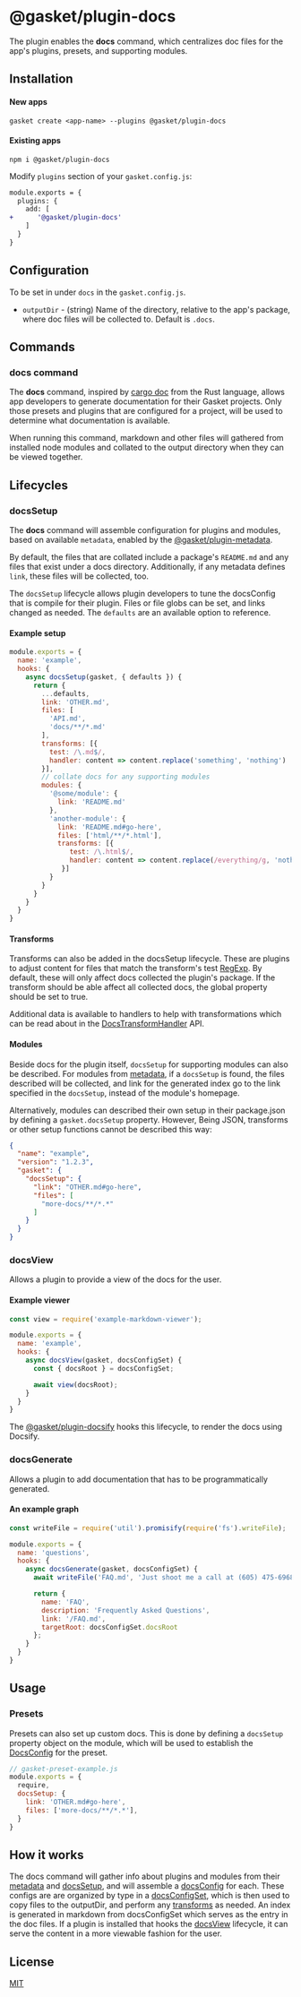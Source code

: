 # @gasket/plugin-docs

The plugin enables the **docs** command, which centralizes doc files for the
app's plugins, presets, and supporting modules.

## Installation

#### New apps

```
gasket create <app-name> --plugins @gasket/plugin-docs
```

#### Existing apps

```
npm i @gasket/plugin-docs
```

Modify `plugins` section of your `gasket.config.js`:

```diff
module.exports = {
  plugins: {
    add: [
+      '@gasket/plugin-docs'
    ]
  }
}
```

## Configuration

To be set in under `docs` in the `gasket.config.js`.

- `outputDir` - (string) Name of the directory, relative to the app's package,
  where doc files will be collected to. Default is `.docs`.

## Commands

### docs command

The **docs** command, inspired by [cargo doc][rustdoc] from the Rust language,
allows app developers to generate documentation for their Gasket projects. Only
those presets and plugins that are configured for a project, will be used to
determine what documentation is available.

When running this command, markdown and other files will gathered from installed
node modules and collated to the output directory when they can be viewed
together.

## Lifecycles

### docsSetup

The **docs** command will assemble configuration for plugins and modules, based
on available `metadata`, enabled by the [@gasket/plugin-metadata].

By default, the files that are collated include a package's `README.md` and any
files that exist under a docs directory. Additionally, if any metadata defines
`link`, these files will be collected, too.

The `docsSetup` lifecycle allows plugin developers to tune the docsConfig that
is compile for their plugin. Files or file globs can be set, and links changed
as needed. The `defaults` are an available option to reference.

#### Example setup

```js
module.exports = {
  name: 'example',
  hooks: {
    async docsSetup(gasket, { defaults }) {
      return {
        ...defaults,
        link: 'OTHER.md',
        files: [
          'API.md',
          'docs/**/*.md'
        ],
        transforms: [{
          test: /\.md$/,
          handler: content => content.replace('something', 'nothing')
        }],
        // collate docs for any supporting modules
        modules: {
          '@some/module': {
            link: 'README.md'
          },
          'another-module': {
            link: 'README.md#go-here',
            files: ['html/**/*.html'],
            transforms: [{
               test: /\.html$/,
               handler: content => content.replace(/everything/g, 'nothing')
             }]
          }
        }
      }
    }
  }
}
```

#### Transforms

Transforms can also be added in the docsSetup lifecycle. These are plugins to
adjust content for files that match the transform's test [RegExp]. By default,
these will only affect docs collected the plugin's package. If the transform
should be able affect all collected docs, the global property should be set to
true.

Additional data is available to handlers to help with transformations which can
be read about in the [DocsTransformHandler] API.

#### Modules

Beside docs for the plugin itself, `docsSetup` for supporting modules can also
be described. For modules from [metadata], if a `docsSetup` is found, the files
described will be collected, and link for the generated index go to the link
specified in the `docsSetup`, instead of the module's homepage.

Alternatively, modules can described their own setup in their package.json by
defining a `gasket.docsSetup` property. However, Being JSON, transforms or other
setup functions cannot be described this way:

```json
{
  "name": "example",
  "version": "1.2.3",
  "gasket": {
    "docsSetup": {
      "link": "OTHER.md#go-here",
      "files": [
        "more-docs/**/*.*"
      ]
    }
  }
}
```

### docsView

Allows a plugin to provide a view of the docs for the user.

#### Example viewer

```js
const view = require('example-markdown-viewer');

module.exports = {
  name: 'example',
  hooks: {
    async docsView(gasket, docsConfigSet) {
      const { docsRoot } = docsConfigSet;

      await view(docsRoot);
    }
  }
}
```

The [@gasket/plugin-docsify] hooks this lifecycle, to render the docs using
Docsify.

### docsGenerate

Allows a plugin to add documentation that has to be programmatically generated.

#### An example graph

```js
const writeFile = require('util').promisify(require('fs').writeFile);

module.exports = {
  name: 'questions',
  hooks: {
    async docsGenerate(gasket, docsConfigSet) {
      await writeFile('FAQ.md', 'Just shoot me a call at (605) 475-6968');

      return {
        name: 'FAQ',
        description: 'Frequently Asked Questions',
        link: '/FAQ.md',
        targetRoot: docsConfigSet.docsRoot
      };
    }
  }
}
```

## Usage

### Presets

Presets can also set up custom docs. This is done by defining a `docsSetup`
property object on the module, which will be used to establish the [DocsConfig]
for the preset.

```js
// gasket-preset-example.js
module.exports = {
  require,
  docsSetup: {
    link: 'OTHER.md#go-here',
    files: ['more-docs/**/*.*'],
  }
}
```

## How it works

The docs command will gather info about plugins and modules from their
[metadata] and [docsSetup], and will assemble a [docsConfig] for each. These
configs are are organized by type in a [docsConfigSet], which is then used to
copy files to the outputDir, and perform any [transforms] as needed. An index is
generated in markdown from docsConfigSet which serves as the entry in the doc
files. If a plugin is installed that hooks the [docsView] lifecycle, it can
serve the content in a more viewable fashion for the user.

## License

[MIT](./LICENSE.md)

<!-- LINKS -->

[transforms]: #transforms
[docsView]: #docsview

[DocsSetup]: docs/api.md#DocsSetup
[DocsConfig]: docs/api.md#DocsConfig
[DocsConfigSet]: docs/api.md#DocsConfigSet
[DocsTransform]: docs/api.md#DocsTransform
[DocsTransformHandler]: docs/api.md#DocsTransformHandler

[@gasket/plugin-metadata]: /packages/gasket-plugin-metadata/README.md
[@gasket/plugin-docsify]: /packages/gasket-plugin-docsify/README.md
[metadata]: /packages/gasket-plugin-metadata/README.md

[rustdoc]:https://doc.rust-lang.org/rustdoc/
[RegExp]: https://developer.mozilla.org/en-US/docs/Web/JavaScript/Guide/Regular_Expressions
